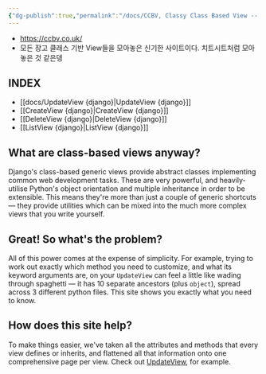```yaml
---
{"dg-publish":true,"permalink":"/docs/CCBV, Classy Class Based View -- django/","title":"CCBV, Classy Class Based View -- django"}
---
```


- <https://ccbv.co.uk/> 
- 모든 장고 클래스 기반 View들을 모아놓은 신기한 사이트이다. 치트시트처럼 모아놓은 것 같은뎅

## INDEX

- [[docs/UpdateView {django}\|UpdateView {django}]]
- [[CreateView {django}\|CreateView {django}]]
- [[DeleteView {django}\|DeleteView {django}]]
- [[ListView {django}\|ListView {django}]]

## What are class-based views anyway?

Django's class-based generic views provide abstract classes implementing common web development tasks. These are very powerful, and heavily-utilise Python's object orientation and multiple inheritance in order to be extensible. This means they're more than just a couple of generic shortcuts — they provide utilities which can be mixed into the much more complex views that you write yourself.

## Great! So what's the problem?

All of this power comes at the expense of simplicity. For example, trying to work out exactly which method you need to customize, and what its keyword arguments are, on your `UpdateView` can feel a little like wading through spaghetti — it has 10 separate ancestors (plus `object`), spread across 3 different python files. This site shows you exactly what you need to know.

## How does this site help?

To make things easier, we've taken all the attributes and methods that every view defines or inherits, and flattened all that information onto one comprehensive page per view. Check out [UpdateView](https://ccbv.co.uk/UpdateView/), for example.
